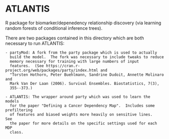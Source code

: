 # ATLANTIS

R package for biomarker/depenedency relationship discovery (via learning random forests 
of conditional inference trees).

There are two packages contained in this directory which are both necessary
to run ATLANTIS:

    - partyMod: A fork from the party package which is used to actually
      build the model.  The fork was necessary to include tweaks to reduce 
      memory necessary for training with large numbers of input
      features.  (See https://cran.r-project.org/web/packages/party/index.html and
      "Torsten Hothorn, Peter Buehlmann, Sandrine Dudoit, Annette Molinaro and 
      Mark Van Der Laan (2006). Survival Ensembles. Biostatistics, 7(3),
      355--373.)

    - ATLANTIS: The wrapper around party which was used to learn the models
      for the paper "Defining a Cancer Dependency Map".  Includes some prefiltering
      of features and biased weights more heavily on sensitive lines.   See 
      the paper for more details on the specific settings used for each MDP
      class.

